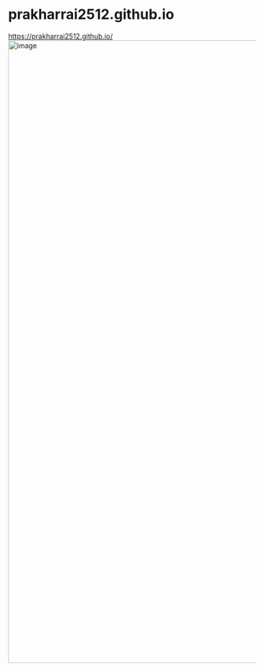 # prakharrai2512.github.io
https://prakharrai2512.github.io/
<img width="1268" alt="image" src="https://user-images.githubusercontent.com/33666159/175019089-1a918ed8-6b87-47d5-a17e-13f7b15890fe.png">
